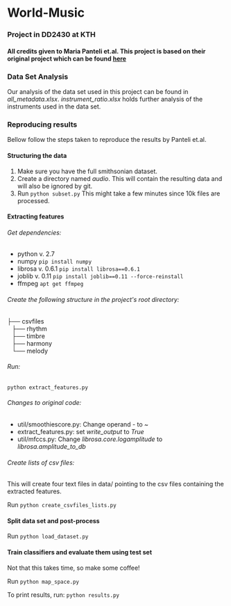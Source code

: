 # World-Music
### Project in DD2430 at KTH

#### All credits given to Maria Panteli et.al. This project is based on their original project which can be found [here](https://code.soundsoftware.ac.uk/projects/feature-space-world-music) 

### Data Set Analysis
Our analysis of the data set used in this project can be found in *all_metadata.xlsx*.
*instrument_ratio.xlsx* holds further analysis of the instruments used in the data set.

### Reproducing results

Bellow follow the steps taken to reproduce the results by Panteli et.al. 

#### Structuring the data
1. Make sure you have the full smithsonian dataset. 
2. Create a directory named *audio*. 
This will contain the resulting data and will also be ignored by git.
3. Run 
``
python subset.py
``
This might take a few minutes since 10k files are processed.

#### Extracting features

###### Get dependencies:
- python v. 2.7
- numpy
``
pip install numpy
``
- librosa v. 0.6.1
``
pip install librosa==0.6.1
``
- joblib v. 0.11
``
pip install joblib==0.11 --force-reinstall
``
- ffmpeg 
``
apt get ffmpeg
``
###### Create the following structure in the project's root directory:
├── csvfiles\
`` ``    ├── rhythm\
`` ``    ├── timbre\
`` ``    ├── harmony\
`` ``    └── melody

###### Run: 
``
python extract_features.py
``
###### Changes to original code:
- util/smoothiescore.py: Change operand *-* to *~* 
- extract_features.py: set *write_output* to *True*
- util/mfccs.py: Change *librosa.core.logamplitude* to *librosa.amplitude_to_db*

###### Create lists of csv files:
This will create four text files in data/ pointing to the csv files containing the extracted features.

Run
``
python create_csvfiles_lists.py
``

#### Split data set and post-process

Run
``
python load_dataset.py
``

#### Train classifiers and evaluate them using test set
Not that this takes time, so make some coffee!

Run
``
python map_space.py
``

To print results, run:
``
python results.py
``

